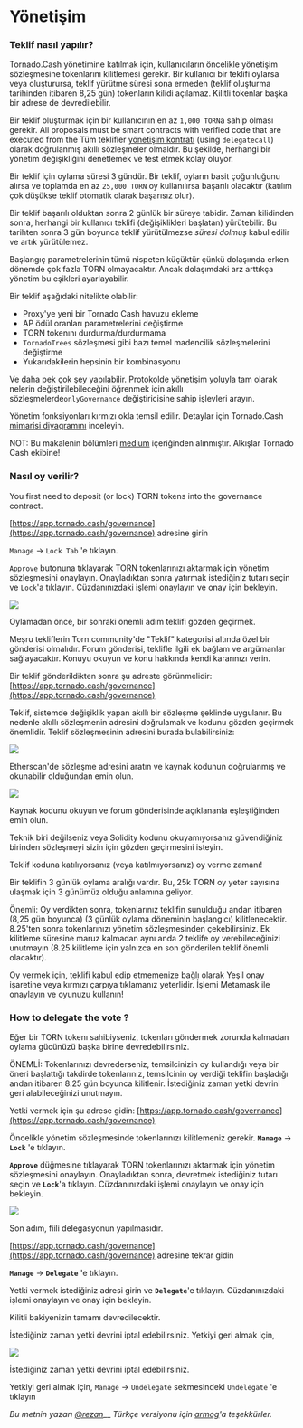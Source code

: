 # Yönetişim

### Teklif nasıl yapılır?

Tornado.Cash yönetimine katılmak için, kullanıcıların öncelikle yönetişim sözleşmesine tokenlarını kilitlemesi gerekir. Bir kullanıcı bir teklifi oylarsa veya oluşturursa, teklif yürütme süresi sona ermeden \(teklif oluşturma tarihinden itibaren 8,25 gün\) tokenların kilidi açılamaz. Kilitli tokenlar başka bir adrese de devredilebilir.

Bir teklif oluşturmak için bir kullanıcının en az `1,000 TORN`a sahip olması gerekir. All proposals must be smart contracts with verified code that are executed from the Tüm teklifler [yönetişim kontratı](https://etherscan.io/address/0x5efda50f22d34F262c29268506C5Fa42cB56A1Ce) \(using `delegatecall`\) olarak doğrulanmış akıllı sözleşmeler olmaldır. Bu şekilde, herhangi bir yönetim değişikliğini denetlemek ve test etmek kolay oluyor.

Bir teklif için oylama süresi 3 gündür. Bir teklif, oyların basit çoğunluğunu alırsa ve toplamda en az `25,000 TORN` oy kullanılırsa başarılı olacaktır \(katılım çok düşükse teklif otomatik olarak başarısız olur\).

Bir teklif başarılı olduktan sonra 2 günlük bir süreye tabidir. Zaman kilidinden sonra, herhangi bir kullanıcı teklifi \(değişiklikleri başlatan\) yürütebilir. Bu tarihten sonra 3 gün boyunca teklif yürütülmezse _süresi dolmuş_ kabul edilir ve artık yürütülemez.

Başlangıç ​​parametrelerinin tümü nispeten küçüktür çünkü dolaşımda erken dönemde çok fazla TORN olmayacaktır. Ancak dolaşımdaki arz arttıkça yönetim bu eşikleri ayarlayabilir.

Bir teklif aşağıdaki nitelikte olabilir:

* Proxy'ye yeni bir Tornado Cash havuzu ekleme
* AP ödül oranları parametrelerini değiştirme
* TORN tokenını durdurma/durdurmama
* `TornadoTrees` sözleşmesi gibi bazı temel madencilik sözleşmelerini değiştirme
* Yukarıdakilerin hepsinin bir kombinasyonu

Ve daha pek çok şey yapılabilir. Protokolde yönetişim yoluyla tam olarak nelerin değiştirilebileceğini öğrenmek için akıllı sözleşmelerde`onlyGovernance` değiştiricisine sahip işlevleri arayın.

Yönetim fonksiyonları kırmızı okla temsil edilir. Detaylar için Tornado.Cash [mimarisi diyagramını](https://viewer.diagrams.net/?highlight=0000ff&edit=_blank&layers=1&nav=1&title=tornado-cash-contract-overview.drawio#Uhttps%3A%2F%2Fraw.githubusercontent.com%2FRezan-vm%2Ftornado-cash-edu%2Fmain%2Ftornado-cash-contract-overview.drawio) inceleyin.

NOT: Bu makalenin bölümleri [medium](https://tornado-cash.medium.com/tornado-cash-governance-proposal-a55c5c7d0703/) içeriğinden alınmıştır. Alkışlar Tornado Cash ekibine!

### Nasıl oy verilir?

You first need to deposit \(or lock\) TORN tokens into the governance contract.

[https://app.tornado.cash/governance](https://app.tornado.cash/governance) adresine girin

`Manage` -&gt; `Lock Tab` 'e tıklayın.

`Approve` butonuna tıklayarak TORN tokenlarınızı aktarmak için yönetim sözleşmesini onaylayın. Onayladıktan sonra yatırmak istediğiniz tutarı seçin ve `Lock`'a tıklayın. Cüzdanınızdaki işlemi onaylayın ve onay için bekleyin.

![](.gitbook/assets/c05e5a1813edad280544b627b24002dc8d5adcf2.png)

Oylamadan önce, bir sonraki önemli adım teklifi gözden geçirmek.

Meşru tekliflerin Torn.community'de "Teklif" kategorisi altında özel bir gönderisi olmalıdır. Forum gönderisi, teklifle ilgili ek bağlam ve argümanlar sağlayacaktır. Konuyu okuyun ve konu hakkında kendi kararınızı verin.

Bir teklif gönderildikten sonra şu adreste görünmelidir: [https://app.tornado.cash/governance](https://app.tornado.cash/governance)

Teklif, sistemde değişiklik yapan akıllı bir sözleşme şeklinde uygulanır. Bu nedenle akıllı sözleşmenin adresini doğrulamak ve kodunu gözden geçirmek önemlidir. Teklif sözleşmesinin adresini burada bulabilirsiniz:

![](.gitbook/assets/181d612b6c57964bab59c8e5b766f5247211083d.png)

Etherscan'de sözleşme adresini aratın ve kaynak kodunun doğrulanmış ve okunabilir olduğundan emin olun.

![](.gitbook/assets/d2d37d169a94f09156e76fa522b7974cb7c9ac3f.png)

Kaynak kodunu okuyun ve forum gönderisinde açıklananla eşleştiğinden emin olun.

Teknik biri değilseniz veya Solidity kodunu okuyamıyorsanız güvendiğiniz birinden sözleşmeyi sizin için gözden geçirmesini isteyin.

Teklif koduna katılıyorsanız \(veya katılmıyorsanız\) oy verme zamanı!

Bir teklifin 3 günlük oylama aralığı vardır. Bu, 25k TORN oy yeter sayısına ulaşmak için 3 günümüz olduğu anlamına geliyor.

Önemli: Oy verdikten sonra, tokenlarınız teklifin sunulduğu andan itibaren \(8,25 gün boyunca\) \(3 günlük oylama döneminin başlangıcı\) kilitlenecektir. 8.25'ten sonra tokenlarınızı yönetim sözleşmesinden çekebilirsiniz. Ek kilitleme süresine maruz kalmadan aynı anda 2 teklife oy verebileceğinizi unutmayın \(8.25 kilitleme için yalnızca en son gönderilen teklif önemli olacaktır\).

Oy vermek için, teklifi kabul edip etmemenize bağlı olarak Yeşil onay işaretine veya kırmızı çarpıya tıklamanız yeterlidir. İşlemi Metamask ile onaylayın ve oyunuzu kullanın!

### How to delegate the vote ?

Eğer bir TORN tokenı sahibiyseniz, tokenları göndermek zorunda kalmadan oylama gücünüzü başka birine devredebilirsiniz.

ÖNEMLİ: Tokenlarınızı devrederseniz, temsilcinizin oy kullandığı veya bir öneri başlattığı takdirde tokenlarınız, temsilcinin oy verdiği teklifin başladığı andan itibaren 8.25 gün boyunca kilitlenir. İstediğiniz zaman yetki devrini geri alabileceğinizi unutmayın.

Yetki vermek için şu adrese gidin: [https://app.tornado.cash/governance](https://app.tornado.cash/governance)

Öncelikle yönetim sözleşmesinde tokenlarınızı kilitlemeniz gerekir. **`Manage`** -&gt; **`Lock`** 'e tıklayın.

**`Approve`** düğmesine tıklayarak TORN tokenlarınızı aktarmak için yönetim sözleşmesini onaylayın. Onayladıktan sonra, devretmek istediğiniz tutarı seçin ve **`Lock`**'a tıklayın. Cüzdanınızdaki işlemi onaylayın ve onay için bekleyin.

![](.gitbook/assets/c05e5a1813edad280544b627b24002dc8d5adcf2%20%281%29.png)

Son adım, fiili delegasyonun yapılmasıdır.

[https://app.tornado.cash/governance](https://app.tornado.cash/governance) adresine tekrar gidin

**`Manage`** -&gt; **`Delegate`** 'e tıklayın.

Yetki vermek istediğiniz adresi girin ve **`Delegate`**'e tıklayın. Cüzdanınızdaki işlemi onaylayın ve onay için bekleyin.

Kilitli bakiyenizin tamamı devredilecektir.

İstediğiniz zaman yetki devrini iptal edebilirsiniz. Yetkiyi geri almak için,

![](.gitbook/assets/43c05d176d7f75a336af7a865565c9b23786b98c.png)

İstediğiniz zaman yetki devrini iptal edebilirsiniz.

Yetkiyi geri almak için, `Manage` -&gt; `Undelegate` sekmesindeki `Undelegate` 'e tıklayın

_Bu metnin yazarı_ [_@rezan_](https://torn.community/u/Rezan/summary)\_\_ _Türkçe versiyonu için_ [_armog_](https://twitter.com/arm00g)_'a teşekkürler._

